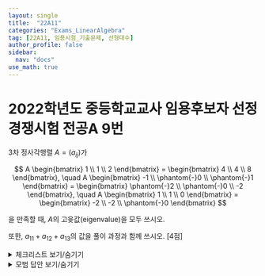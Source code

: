 ```yaml
---
layout: single
title:  "22A11"
categories: "Exams_LinearAlgebra"
tag: [22A11, 임용시험_기출문제, 선형대수]
author_profile: false
sidebar:
  nav: "docs"
use_math: true
---
```


# 2022학년도 중등학교교사 임용후보자 선정경쟁시험 전공A 9번

$3$차 정사각행렬 $A = (a_{ij})$가 

$$
A \begin{bmatrix}
    1 \\ 1 \\ 2
\end{bmatrix}
= \begin{bmatrix}
    4 \\ 4 \\ 8
\end{bmatrix}, \quad
A \begin{bmatrix}
    -1 \\ \phantom{-}0 \\ \phantom{-}1
\end{bmatrix}
= \begin{bmatrix}
    \phantom{-}2 \\ \phantom{-}0 \\ -2
\end{bmatrix}, \quad
A \begin{bmatrix}
    1 \\ 1 \\ 0
\end{bmatrix}
= \begin{bmatrix}
    -2 \\ -2 \\ \phantom{-}0
\end{bmatrix}
$$

을 만족할 때, $A$의 고윳값(eigenvalue)을 모두 쓰시오.

또한, $a_{11} + a_{12} + a_{13}$의 값을 풀이 과정과 함께 쓰시오. [4점]

<details markdown="1">
<summary>체크리스트 보기/숨기기</summary>

- 준비중입니다.
- 준비중입니다.
</details>



<details markdown="1">
<summary>모범 답안 보기/숨기기</summary>

준비중입니다.
</details>
